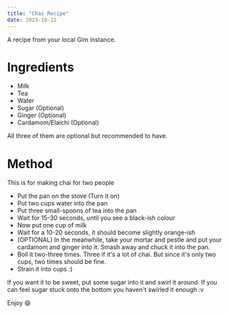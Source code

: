 ```yaml
---
title: "Chai Recipe"
date: 2023-10-22
---
```

A recipe from your local Gim instance. 

# Ingredients
- Milk
- Tea
- Water
- Sugar (Optional)
- Ginger (Optional)
- Cardamom/Elaichi (Optional)

All three of them are optional but recommended to have.

# Method

This is for making chai for two people
- Put the pan on the stove (Turn it on)
- Put two cups water into the pan
- Put three small-spoons of tea into the pan
- Wait for 15-30 seconds, until you see a black-ish colour
- Now put one cup of milk
- Wait for a 10-20 seconds, it should become slightly orange-ish
- (OPTIONAL) In the meanwhile, take your mortar and pestle and put your cardamom and ginger into it. Smash away and chuck it into the pan.
- Boil it two-three times. Three if it's a lot of chai. But since it's only two cups, two times should be fine.
- Strain it into cups \:)

If you want it to be sweet, put some sugar into it and swirl it around. If you can feel sugar stuck onto the bottom you haven't swirled it enough :v

Enjoy 😄
